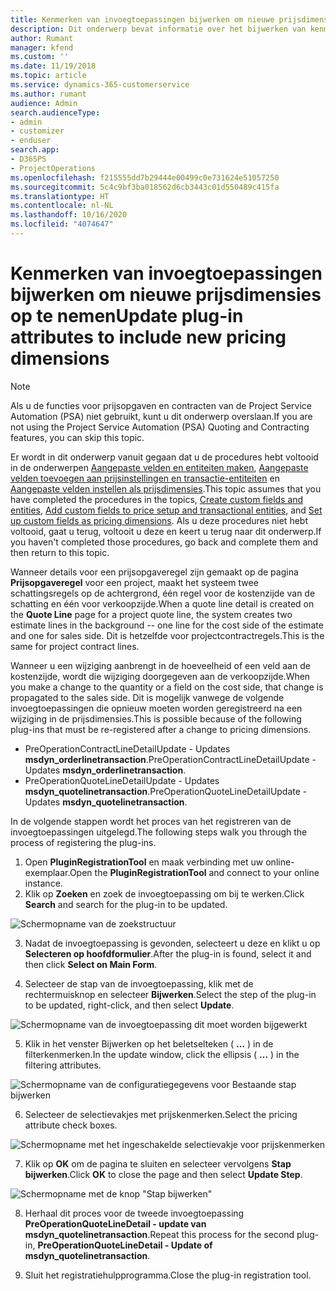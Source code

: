 ```yaml
---
title: Kenmerken van invoegtoepassingen bijwerken om nieuwe prijsdimensies op te nemen
description: Dit onderwerp bevat informatie over het bijwerken van kenmerken van invoegtoepassingen voor prijsdimensies.
author: Rumant
manager: kfend
ms.custom: ''
ms.date: 11/19/2018
ms.topic: article
ms.service: dynamics-365-customerservice
ms.author: rumant
audience: Admin
search.audienceType:
- admin
- customizer
- enduser
search.app:
- D365PS
- ProjectOperations
ms.openlocfilehash: f215555dd7b29444e00499c0e731624e51057250
ms.sourcegitcommit: 5c4c9bf3ba018562d6cb3443c01d550489c415fa
ms.translationtype: HT
ms.contentlocale: nl-NL
ms.lasthandoff: 10/16/2020
ms.locfileid: "4074647"
---
```

# <a name="update-plug-in-attributes-to-include-new-pricing-dimensions"></a><span data-ttu-id="a3196-103">Kenmerken van invoegtoepassingen bijwerken om nieuwe prijsdimensies op te nemen</span><span class="sxs-lookup"><span data-stu-id="a3196-103">Update plug-in attributes to include new pricing dimensions</span></span>

> [!NOTE]
> <span data-ttu-id="a3196-104">Als u de functies voor prijsopgaven en contracten van de Project Service Automation (PSA) niet gebruikt, kunt u dit onderwerp overslaan.</span><span class="sxs-lookup"><span data-stu-id="a3196-104">If you are not using the Project Service Automation (PSA) Quoting and Contracting features, you can skip this topic.</span></span>

<span data-ttu-id="a3196-105">Er wordt in dit onderwerp vanuit gegaan dat u de procedures hebt voltooid in de onderwerpen [Aangepaste velden en entiteiten maken](create-custom-fields-entities.md), [Aangepaste velden toevoegen aan prijsinstellingen en transactie-entiteiten](field-references.md) en [Aangepaste velden instellen als prijsdimensies](set-up-pricing-dimensions.md).</span><span class="sxs-lookup"><span data-stu-id="a3196-105">This topic assumes that you have completed the procedures in the topics, [Create custom fields and entities](create-custom-fields-entities.md), [Add custom fields to price setup and transactional entities](field-references.md), and [Set up custom fields as pricing dimensions](set-up-pricing-dimensions.md).</span></span> <span data-ttu-id="a3196-106">Als u deze procedures niet hebt voltooid, gaat u terug, voltooit u deze en keert u terug naar dit onderwerp.</span><span class="sxs-lookup"><span data-stu-id="a3196-106">If you haven't completed those procedures, go back and complete them and then return to this topic.</span></span>

<span data-ttu-id="a3196-107">Wanneer details voor een prijsopgaveregel zijn gemaakt op de pagina **Prijsopgaveregel** voor een project, maakt het systeem twee schattingsregels op de achtergrond, één regel voor de kostenzijde van de schatting en één voor verkoopzijde.</span><span class="sxs-lookup"><span data-stu-id="a3196-107">When a quote line detail is created on the **Quote Line** page for a project quote line, the system creates two estimate lines in the background -- one line for the cost side of the estimate and one for sales side.</span></span> <span data-ttu-id="a3196-108">Dit is hetzelfde voor projectcontractregels.</span><span class="sxs-lookup"><span data-stu-id="a3196-108">This is the same  for project contract lines.</span></span>

<span data-ttu-id="a3196-109">Wanneer u een wijziging aanbrengt in de hoeveelheid of een veld aan de kostenzijde, wordt die wijziging doorgegeven aan de verkoopzijde.</span><span class="sxs-lookup"><span data-stu-id="a3196-109">When you make a change to the quantity or a field on the cost side, that change is propagated to the sales side.</span></span> <span data-ttu-id="a3196-110">Dit is mogelijk vanwege de volgende invoegtoepassingen die opnieuw moeten worden geregistreerd na een wijziging in de prijsdimensies.</span><span class="sxs-lookup"><span data-stu-id="a3196-110">This is possible because of the following plug-ins that must be re-registered after a change to pricing dimensions.</span></span>

- <span data-ttu-id="a3196-111">PreOperationContractLineDetailUpdate - Updates **msdyn_orderlinetransaction**.</span><span class="sxs-lookup"><span data-stu-id="a3196-111">PreOperationContractLineDetailUpdate - Updates **msdyn_orderlinetransaction**.</span></span>
- <span data-ttu-id="a3196-112">PreOperationQuoteLineDetailUpdate - Updates **msdyn_quotelinetransaction**.</span><span class="sxs-lookup"><span data-stu-id="a3196-112">PreOperationQuoteLineDetailUpdate - Updates **msdyn_quotelinetransaction**.</span></span>

<span data-ttu-id="a3196-113">In de volgende stappen wordt het proces van het registreren van de invoegtoepassingen uitgelegd.</span><span class="sxs-lookup"><span data-stu-id="a3196-113">The following steps walk you through the process of registering the plug-ins.</span></span>

1. <span data-ttu-id="a3196-114">Open **PluginRegistrationTool** en maak verbinding met uw online-exemplaar.</span><span class="sxs-lookup"><span data-stu-id="a3196-114">Open the **PluginRegistrationTool** and connect to your online instance.</span></span>
2. <span data-ttu-id="a3196-115">Klik op **Zoeken** en zoek de invoegtoepassing om bij te werken.</span><span class="sxs-lookup"><span data-stu-id="a3196-115">Click **Search** and search for the plug-in to be updated.</span></span>

 ![Schermopname van de zoekstructuur](media/PRT-1.png)

3. <span data-ttu-id="a3196-117">Nadat de invoegtoepassing is gevonden, selecteert u deze en klikt u op **Selecteren op hoofdformulier**.</span><span class="sxs-lookup"><span data-stu-id="a3196-117">After the plug-in is found, select it and then click **Select on Main Form**.</span></span>

4. <span data-ttu-id="a3196-118">Selecteer de stap van de invoegtoepassing, klik met de rechtermuisknop en selecteer **Bijwerken**.</span><span class="sxs-lookup"><span data-stu-id="a3196-118">Select the step of the plug-in to be updated, right-click, and then select **Update**.</span></span>

 ![Schermopname van de invoegtoepassing dit moet worden bijgewerkt](media/PRT-2.png)
 
5. <span data-ttu-id="a3196-120">Klik in het venster Bijwerken op het beletselteken ( **...** ) in de filterkenmerken.</span><span class="sxs-lookup"><span data-stu-id="a3196-120">In the update window, click the ellipsis ( **...** ) in the filtering attributes.</span></span>

 ![Schermopname van de configuratiegegevens voor Bestaande stap bijwerken](media/PRT-3.png)
 
6. <span data-ttu-id="a3196-122">Selecteer de selectievakjes met prijskenmerken.</span><span class="sxs-lookup"><span data-stu-id="a3196-122">Select the pricing attribute check boxes.</span></span>

 ![Schermopname met het ingeschakelde selectievakje voor prijskenmerken](media/PRT-4.png)

7. <span data-ttu-id="a3196-124">Klik op **OK** om de pagina te sluiten en selecteer vervolgens **Stap bijwerken**.</span><span class="sxs-lookup"><span data-stu-id="a3196-124">Click **OK** to close the page and then select **Update Step**.</span></span>

 ![Schermopname met de knop "Stap bijwerken"](media/PRT-5.png)
 
8. <span data-ttu-id="a3196-126">Herhaal dit proces voor de tweede invoegtoepassing **PreOperationQuoteLineDetail - update van msdyn_quotelinetransaction**.</span><span class="sxs-lookup"><span data-stu-id="a3196-126">Repeat this process for the second plug-in, **PreOperationQuoteLineDetail - Update of msdyn_quotelinetransaction**.</span></span>

9. <span data-ttu-id="a3196-127">Sluit het registratiehulpprogramma.</span><span class="sxs-lookup"><span data-stu-id="a3196-127">Close the plug-in registration tool.</span></span>

